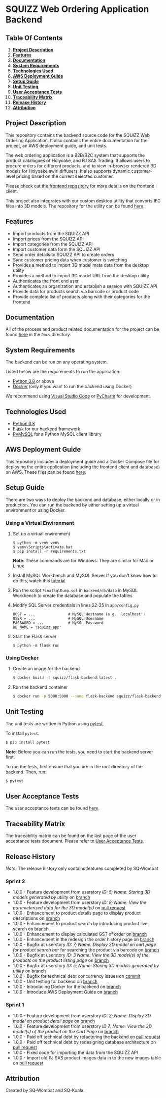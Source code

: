 # SQUIZZ Web Ordering Application Backend

## Table Of Contents
1. **[Project Description](#Project-Description)**
2. **[Features](#Features)**
3. **[Documentation](#Documentation)**
4. **[System Requirements](#System-Requirements)**
5. **[Technologies Used](#Technologies-Used)**
6. **[AWS Deployment Guide](#AWS-Deployment-Guide)**
7. **[Setup Guide](#Setup-Guide)**
8. **[Unit Testing](#Unit-Testing)**
9. **[User Acceptance Tests](#User-Acceptance-Tests)**
10. **[Traceability Matrix](#Traceability-Matrix)**
11. **[Release History](#Release-History)**
12. **[Attribution](#Attribution)**

## Project Description
This repository contains the backend source code for the SQUIZZ Web Ordering Application. It also contains the entire documentation for the project, an AWS deployment guide, and unit tests.

The web ordering application is a B2B/B2C system that supports the product catalogues of Holyoake, and PJ SAS Trading. It allows users to procure orders for different products, and to view in-browser rendered 3D models for Holyoake swirl diffusers. It also supports dynamic customer-level pricing based on the current selected customer.

Please check out the [frontend repository](https://github.com/ansabkhaliq/frontend) for more details on the frontend client.

This project also integrates with our custom desktop utility that converts IFC files into 3D models. The repository for the utility can be found [here](https://github.com/ansabkhaliq/IFCConverto).

## Features
* Import products from the SQUIZZ API
* Import prices from the SQUIZZ API
* Import categories from the SQUIZZ API
* Import customer data form the SQUIZZ API
* Send order details to SQUIZZ API to create orders
* Sync customer pricing data when customer is switching
* Provides a method to import 3D model meta data from the desktop utility
* Provides a method to import 3D model URL from the desktop utility
* Authenticates the front end user
* Authenticates an organization and establish a session with SQUIZZ API
* Provide data for products search via barcode or product code
* Provide complete list of products along with their categories for the frontend

## Documentation
All of the process and product related documentation for the project can be found [here](./Docs) in the `Docs` directory.

## System Requirements
The backend can be run on any operating system.

Listed below are the requirements to run the application:
* [Python 3.8](https://www.python.org/) or above
* [Docker](https://www.docker.com/) (only if you want to run the backend using Docker) 

We recommend using [Visual Studio Code](https://code.visualstudio.com/download) or [PyCharm](https://www.jetbrains.com/pycharm/) for development.

## Technologies Used
* [Python 3.8](https://www.python.org/)
* [Flask](https://flask.palletsprojects.com/) for our backend framework
* [PyMySQL](https://pymysql.readthedocs.io/en/latest/) for a Python MySQL client library

## AWS Deployment Guide
This repository includes a deployment guide and a Docker Compose file for deploying the entire application (including the frontend client and database) on AWS. These files can be found [here](./deployment).

## Setup Guide
There are two ways to deploy the backend and database, either locally or in production. You can run the backend by either setting up a virtual environment or using Docker.

### Using a Virtual Environment
 1. Set up a virtual environment
    ```
    $ python -m venv venv
    $ venv\Scripts\activate.bat
    $ pip install -r requirements.txt
    ```
    **Note:** These commands are for Windows. They are similar for Mac or Linux

2. Install MySQL Workbench and MySQL Server
  If you don't know how to do this, watch this [tutorial](https://www.youtube.com/watch?v=u96rVINbAUI)

3. Run the script `FinalSqlDump.sql` in `backend/db/data` in MySQL Workbench to create the database and populate the tables

4. Modify SQL Server credentials in lines 22-25 in `app/config.py`
    ```
    HOST = ...               # MySQL Hostname (e.g. 'localhost')
    USER = ...               # MySQL Username
    PASSWORD = ...           # MySQL Password
    DB_NAME = "squizz_app"
    ```
5. Start the Flask server
    ```
    $ python -m flask run
    ```

### Using Docker
1. Create an image for the backend
    ```bash
    $ docker build -t squizz/flask-backend:latest .
    ```

2. Run the backend container
    ```bash
    $ docker run -p 5000:5000 --name flask-backend squizz/flask-backend:latest
    ```

## Unit Testing
The unit tests are written in Python using [pytest](https://docs.pytest.org/en/stable/).

To install `pytest`:
```bash
$ pip install pytest
```
**Note**: Before you can run the tests, you need to start the backend server first.

To run the tests, first ensure that you are in the root directory of the backend. Then, run:
```bash
$ pytest
```

## User Acceptance Tests
The user acceptance tests can be found [here](https://github.com/ansabkhaliq/backend/blob/master/Test%20Cases%20Docs/Test%20Cases%20Report.pdf).


## Traceability Matrix
The traceability matrix can be found on the last page of the user acceptance tests document. Please refer to [User Acceptance Tests](#User-Acceptance-Tests).

## Release History
*Note:* The release history only contains features completed by SQ-Wombat
### Sprint 2
* 1.0.0 - Feature development from userstory *ID: 5; Name: Storing 3D models generated by utility* on [branch](https://github.com/ansabkhaliq/backend/tree/importModel)
* 1.0.0 - Feature development from userstory *ID: 8; Name: View the parameterized data for the 3D model(s)* on [pull request](https://github.com/ansabkhaliq/backend/pull/15)
* 1.0.0 - Enhancement to product details page to display product descriptions on [branch](https://github.com/ansabkhaliq/backend/tree/ProductDetailPage)
* 1.0.0 - Enhancement to product search by introducing product live search on [branch](https://github.com/ansabkhaliq/backend/tree/ProductLiveSearch)
* 1.0.0 - Enhancement to display calculated GST of order on [branch](https://github.com/ansabkhaliq/backend/tree/DisplayGST)
* 1.0.0 - Enhancement in the redesign the order history page on [branch](https://github.com/ansabkhaliq/backend/tree/OrderHistoryRedesign)
* 1.0.0 - Bugfix at userstory *ID: 7; Name: Display 3D model on cart page for product search bar* for searching the product via barcode on [branch](https://github.com/ansabkhaliq/backend/tree/BugfixProductCode)
* 1.0.0 - Bugfix at userstory *ID: 3 Name: View the 3D model(s) of the products on the product listing page* on [branch](https://github.com/ansabkhaliq/backend/tree/BugFixNoPrice)
* 1.0.0 - Bugfix at userstory *ID: 5; Name: Storing 3D models generated by utility* on [branch](https://github.com/ansabkhaliq/backend/tree/Update3DModelLinkBugFix)
* 1.0.0 - Bugfix for technical debt concurrency issues on [commit](https://github.com/ansabkhaliq/backend/commit/fa76e41113e9a83227d12f6260872d814c691b78)
* 1.0.0 - Unit testing for backend on [branch](https://github.com/ansabkhaliq/backend/tree/UnitTesting)
* 1.0.0 - Introducing Docker for the backend on [branch](https://github.com/ansabkhaliq/backend/tree/DockerizeBackend)
* 1.0.0 - Introduce AWS Deployment Guide on [branch](https://github.com/ansabkhaliq/backend/tree/DeploymentGuide)

### Sprint 1
* 1.0.0 - Feature development from userstory *ID: 2; Name: Display 3D model on product detail page* on [branch](https://github.com/ansabkhaliq/backend/tree/ProductDetailPage)
* 1.0.0 - Feature development from userstory *ID 7; Name: View the 3D model(s) of the product on the Cart Page* on [branch](https://github.com/ansabkhaliq/backend/tree/CartPage)
* 1.0.0 - Paid off technical debt by refactoring the backend on [pull request](https://github.com/ansabkhaliq/backend/pull/1)
* 1.0.0 - Paid off technical debt by redesigning database architecture on [pull request](https://github.com/ansabkhaliq/backend/pull/1)
* 1.0.0 - Fixed code for importing the data from the SQUIZZ API
* 1.0.0 - Import old PJ SAS product images data in to the new images table on [pull request](https://github.com/ansabkhaliq/backend/pull/3)

## Attribution
Created by SQ-Wombat and SQ-Koala.

